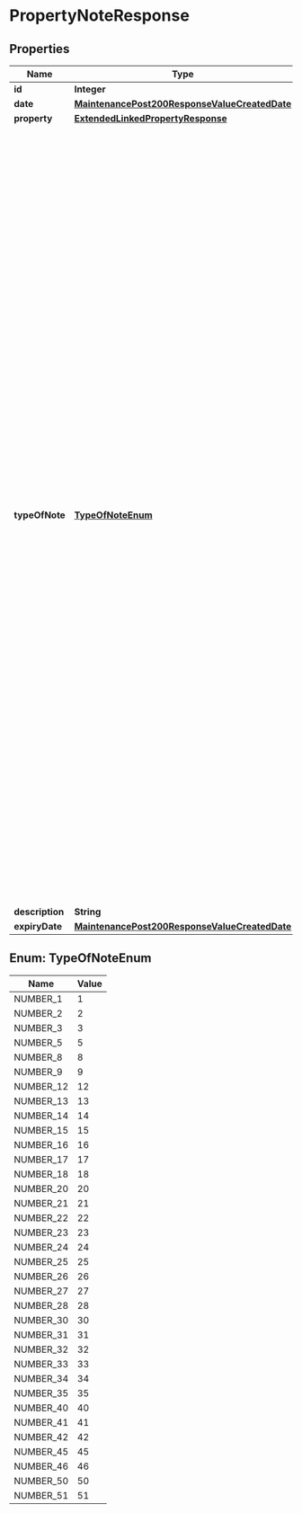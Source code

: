 

# PropertyNoteResponse


## Properties

| Name | Type | Description | Notes |
|------------ | ------------- | ------------- | -------------|
|**id** | **Integer** |  |  [optional] |
|**date** | [**MaintenancePost200ResponseValueCreatedDate**](MaintenancePost200ResponseValueCreatedDate.md) |  |  [optional] |
|**property** | [**ExtendedLinkedPropertyResponse**](ExtendedLinkedPropertyResponse.md) |  |  [optional] |
|**typeOfNote** | [**TypeOfNoteEnum**](#TypeOfNoteEnum) | 1 &#x3D; General, 2 &#x3D; Preferred contractor, 3 &#x3D; Gas cover, 5 &#x3D; Preferences for tenants, 8 &#x3D; Pat, 9 &#x3D; Eicr, 12 &#x3D; No gas appliances, 13 &#x3D; Gardener, 14 &#x3D; Stair cleaning, 15 &#x3D; Non resident landlord, 16 &#x3D; Factor, 17 &#x3D; Important, 18 &#x3D; General note on rent alerts, 20 &#x3D; Stopcock location, 21 &#x3D; Insurance details, 22 &#x3D; Alarm, 23 &#x3D; Parking space, 24 &#x3D; Warranties, 25 &#x3D; Holiday, 26 &#x3D; Viewing preferences, 27 &#x3D; Rent guarantee, 28 &#x3D; Additional lease clauses, 30 &#x3D; Sensitive let general, 31 &#x3D; Sensitive let financial, 32 &#x3D; Sensitive let hmo, 33 &#x3D; Sensitive let neighbours, 34 &#x3D; Sensitive let tenants, 35 &#x3D; Sensitive let owners, 40 &#x3D; Two person visit, 41 &#x3D; Development guarantee, 42 &#x3D; Vip, 45 &#x3D; Access, 46 &#x3D; Festival, 50 &#x3D; Important finance note, 51 &#x3D; Inspection note |  [optional] |
|**description** | **String** |  |  [optional] |
|**expiryDate** | [**MaintenancePost200ResponseValueCreatedDate**](MaintenancePost200ResponseValueCreatedDate.md) |  |  [optional] |



## Enum: TypeOfNoteEnum

| Name | Value |
|---- | -----|
| NUMBER_1 | 1 |
| NUMBER_2 | 2 |
| NUMBER_3 | 3 |
| NUMBER_5 | 5 |
| NUMBER_8 | 8 |
| NUMBER_9 | 9 |
| NUMBER_12 | 12 |
| NUMBER_13 | 13 |
| NUMBER_14 | 14 |
| NUMBER_15 | 15 |
| NUMBER_16 | 16 |
| NUMBER_17 | 17 |
| NUMBER_18 | 18 |
| NUMBER_20 | 20 |
| NUMBER_21 | 21 |
| NUMBER_22 | 22 |
| NUMBER_23 | 23 |
| NUMBER_24 | 24 |
| NUMBER_25 | 25 |
| NUMBER_26 | 26 |
| NUMBER_27 | 27 |
| NUMBER_28 | 28 |
| NUMBER_30 | 30 |
| NUMBER_31 | 31 |
| NUMBER_32 | 32 |
| NUMBER_33 | 33 |
| NUMBER_34 | 34 |
| NUMBER_35 | 35 |
| NUMBER_40 | 40 |
| NUMBER_41 | 41 |
| NUMBER_42 | 42 |
| NUMBER_45 | 45 |
| NUMBER_46 | 46 |
| NUMBER_50 | 50 |
| NUMBER_51 | 51 |



